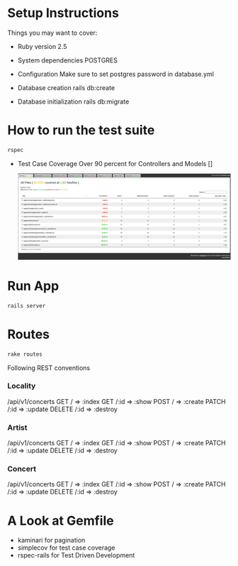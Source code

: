 # Setup Instructions

Things you may want to cover:

* Ruby version
  2.5

* System dependencies
  POSTGRES

* Configuration
  Make sure to set postgres password in database.yml

* Database creation
  rails db:create

* Database initialization
  rails db:migrate

# How to run the test suite
  ```ruby
  rspec
  ```

* Test Case Coverage
  Over 90 percent for Controllers and Models  []

  ![myimage-alt-tag](https://raw.githubusercontent.com/thezainsaleem/concerts-manager/main/Screenshot%20from%202021-01-30%2022-12-54.png)


# Run App
  ```ruby
  rails server
  ```

# Routes
  ```ruby
  rake routes
  ```

  Following REST conventions

  ### Locality
  /api/v1/concerts
  GET /       => :index
  GET /:id    => :show
  POST /      => :create
  PATCH /:id  => :update
  DELETE /:id => :destroy

  
  ### Artist
  /api/v1/concerts
  GET /       => :index
  GET /:id    => :show
  POST /      => :create
  PATCH /:id  => :update
  DELETE /:id => :destroy

  ### Concert
  /api/v1/concerts
  GET /       => :index
  GET /:id    => :show
  POST /      => :create
  PATCH /:id  => :update
  DELETE /:id => :destroy

# A Look at Gemfile
  - kaminari for pagination
  - simplecov for test case coverage
  - rspec-rails for Test Driven Development



